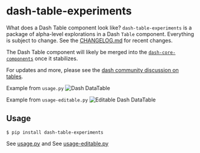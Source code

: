 # dash-table-experiments

What does a Dash Table component look like? `dash-table-experiments` is a package of alpha-level explorations in a Dash `Table` component. Everything is subject to change. See the [CHANGELOG.md](https://github.com/plotly/dash-table-experiments/blob/master/CHANGELOG.md) for recent changes.

The Dash Table component will likely be merged into the [`dash-core-components`](https://github.com/plotly/dash-core-componets) once it stabilizes.

For updates and more, please see the [dash community discussion on tables](https://community.plot.ly/t/display-tables-in-dash/4707/36).

Example from `usage.py`
![Dash DataTable](https://github.com/plotly/dash-table-experiments/raw/master/images/DataTable.gif)

Example from `usage-editable.py`
![Editable Dash DataTable](https://github.com/plotly/dash-table-experiments/raw/master/images/DataTable-Editable.gif)


## Usage

```
$ pip install dash-table-experiments
```

See [usage.py](https://github.com/plotly/dash-table-experiments/tree/master/usage.py) and
See [usage-editable.py](https://github.com/plotly/dash-table-experiments/tree/master/usage-editable.py)
